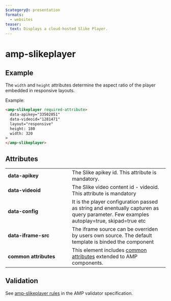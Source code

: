 ```yaml
---
$category@: presentation
formats:
  - websites
teaser:
  text: Displays a cloud-hosted Slike Player.
---
```



# amp-slikeplayer

## Example

The `width` and `height` attributes determine the aspect ratio of the player embedded in responsive layouts.

Example:

```html
<amp-slikeplayer required-attribute>
  data-apikey="33502051"
  data-videoid="1281471"
  layout="responsive"
  height: 180
  width: 320
>
</amp-slikeplayer>
```

## Attributes

<table>
  <tr>
    <td width="40%"><strong>data-apikey</strong></td>
    <td>The Slike apikey id. This attribute is mandatory.</td>
  </tr>
  <tr>
    <td width="40%"><strong>data-videoid</strong></td>
    <td>The Slike video content id - videoid. This attribute is mandatory</td>
  </tr>
  <tr>
    <td width="40%"><strong>data-config</strong></td>
    <td>It is the player configuration passed as string and enentually capturen as query parameter. Few examples autoplay=true, skipad=true etc</td>
  </tr>
  <tr>
    <td width="40%"><strong>data-iframe-src</strong></td>
    <td>The iframe source can be overriden by users own source. The default template is binded the component</td>
  </tr> 
  <tr>
    <td width="40%"><strong>common attributes</strong></td>
    <td>This element includes <a href="https://amp.dev/documentation/guides-and-tutorials/learn/common_attributes">common attributes</a> extended to AMP components.</td>
  </tr>
</table>


## Validation

See [amp-slikeplayer rules](https://github.com/ampproject/amphtml/blob/main/extensions/amp-slikeplayer/validator-amp-slikeplayer.protoascii) in the AMP validator specification.
